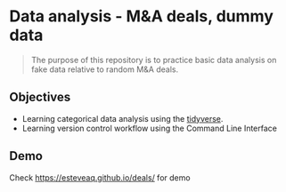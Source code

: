 # Data analysis - M&A deals, dummy data

> The purpose of this repository is to practice basic data analysis on fake data relative to random M&A deals. 

## Objectives 
* Learning categorical data analysis using the [tidyverse](https://www.tidyverse.org). 
* Learning version control workflow using the Command Line Interface

## Demo

Check https://esteveaq.github.io/deals/ for demo
